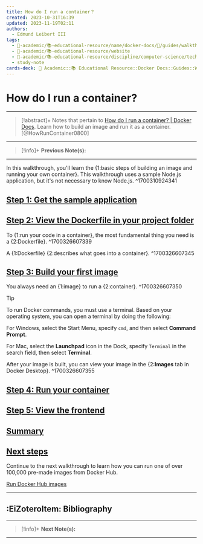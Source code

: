 ```yaml
---
title: How do I run a container？
created: 2023-10-31T16:39
updated: 2023-11-19T02:11
authors:
  - Edmund Leibert III
tags:
  - 🔴-academic/📚-educational-resource/name/docker-docs/🔖/guides/walkthroughs/how-do-i-run-a-container?
  - 🔴-academic/📚-educational-resource/website
  - 🔴-academic/📚-educational-resource/discipline/computer-science/technology/docker
  - study-note
cards-deck: 🔴 Academic::📚 Educational Resource::Docker Docs::Guides::Walkthroughs::How do I run a container?
---
```


# How do I run a container?

---

> [!abstract]+ 
> Notes that pertain to [How do I run a container? | Docker Docs](https://docs.docker.com/guides/walkthroughs/run-a-container/). Learn how to build an image and run it as a container. [@HowRunContainer0800]

---

> [!info]+ 
> **Previous Note(s):**
> 

---

In this walkthrough, you'll learn the <span class="cloze cloze-curly-brackets">{1:basic steps of building an image and running your own container}</span>. This walkthrough uses a sample Node.js application, but it's not necessary to know Node.js.
^1700310924341

## [Step 1: Get the sample application](https://docs.docker.com/guides/walkthroughs/run-a-container/#step-1-get-the-sample-application)

## [Step 2: View the Dockerfile in your project folder](https://docs.docker.com/guides/walkthroughs/run-a-container/#step-2-view-the-dockerfile-in-your-project-folder)

To {1:run your code in a container}, the most fundamental thing you need is a {2:Dockerfile}.
^1700326607339

A {1:Dockerfile} {2:describes what goes into a container}.
^1700326607345

## [Step 3: Build your first image](https://docs.docker.com/guides/walkthroughs/run-a-container/#step-3-build-your-first-image)

You always need an {1:image} to run a {2:container}.
^1700326607350

> [!TIP]
> To run Docker commands, you must use a terminal. Based on your operating system, you can open a terminal by doing the following:
> 
> For Windows, select the Start Menu, specify `cmd`, and then select **Command Prompt**.
> 
> For Mac, select the **Launchpad** icon in the Dock, specify `Terminal` in the search field, then select **Terminal**.

After your image is built, you can view your image in the {2:**Images** tab in Docker Desktop}.
^1700326607355

## [Step 4: Run your container](https://docs.docker.com/guides/walkthroughs/run-a-container/#step-4-run-your-container)

## [Step 5: View the frontend](https://docs.docker.com/guides/walkthroughs/run-a-container/#step-5-view-the-frontend)

## [Summary](https://docs.docker.com/guides/walkthroughs/run-a-container/#summary)

## [Next steps](https://docs.docker.com/guides/walkthroughs/run-a-container/#next-steps)

Continue to the next walkthrough to learn how you can run one of over 100,000 pre-made images from Docker Hub.

[Run Docker Hub images](https://docs.docker.com/guides/walkthroughs/run-hub-images/)

---

## :EiZoteroItem: Bibliography

---

> [!info]+
> **Next Note(s):**

---
